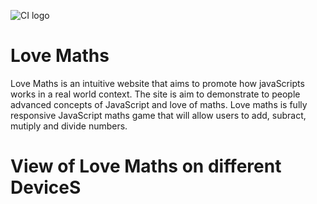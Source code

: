 ![CI logo](https://codeinstitute.s3.amazonaws.com/fullstack/ci_logo_small.png)

<h1>Love Maths</h1>

<p>Love Maths is an intuitive website that aims to promote how javaScripts works in a real world context.  The site is aim to demonstrate to people advanced concepts of JavaScript and love of maths. Love maths is fully responsive JavaScript maths game that will allow users to add, subract, mutiply and divide numbers.</p>

<h1>View of Love Maths on different Device<hi>S
